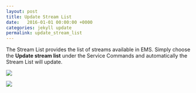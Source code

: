 ```yaml
---
layout: post
title: Update Stream List
date:   2016-01-01 00:00:00 +0000
categories: jekyll update
permalink: update_stream_list
---
```


The Stream List provides the list of streams available in EMS. Simply choose the **Update stream list** under the Service Commands and automatically the Stream List will update.

![]({{site.url}}{{site.baseurl}}/assets/image13.jpg)

![]({{site.url}}{{site.baseurl}}/assets/image14.jpg)
